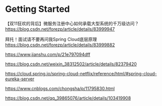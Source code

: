# Getting Started


【双11狂欢的背后】微服务注册中心如何承载大型系统的千万级访问？
https://blog.csdn.net/forezp/article/details/83999947

拜托！面试请不要再问我Spring Cloud底层原理
https://blog.csdn.net/forezp/article/details/83999882



https://www.jianshu.com/p/21e797094dff

https://blog.csdn.net/weixin_38312502/article/details/82379420

https://cloud.spring.io/spring-cloud-netflix/reference/html/#spring-cloud-eureka-server

https://www.cnblogs.com/chongsha/p/11795830.html

https://blog.csdn.net/qq_39865076/article/details/103419908